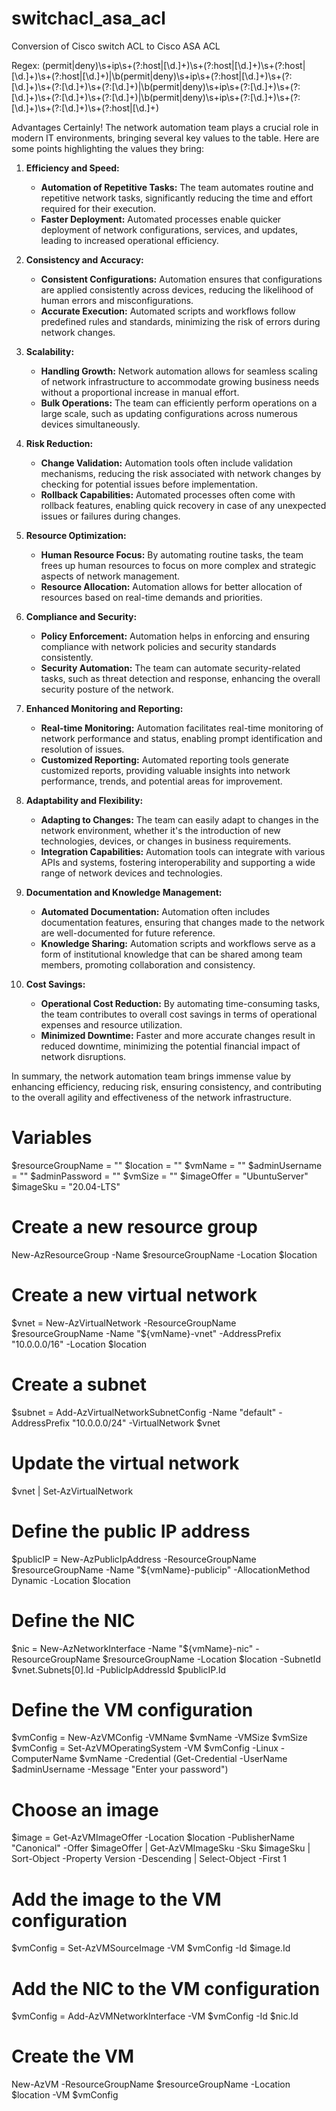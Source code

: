 # switchacl_asa_acl
Conversion of Cisco switch ACL to Cisco ASA ACL

Regex: (permit|deny)\s+ip\s+(?:host|[\d.]+)\s+(?:host|[\d.]+)\s+(?:host|[\d.]+)\s+(?:host|[\d.]+)|\b(permit|deny)\s+ip\s+(?:host|[\d.]+)\s+(?:[\d.]+)\s+(?:[\d.]+)\s+(?:[\d.]+)|\b(permit|deny)\s+ip\s+(?:[\d.]+)\s+(?:[\d.]+)\s+(?:[\d.]+)\s+(?:[\d.]+)|\b(permit|deny)\s+ip\s+(?:[\d.]+)\s+(?:[\d.]+)\s+(?:[\d.]+)\s+(?:host|[\d.]+)

Advantages
Certainly! The network automation team plays a crucial role in modern IT environments, bringing several key values to the table. Here are some points highlighting the values they bring:

1. **Efficiency and Speed:**
   - **Automation of Repetitive Tasks:** The team automates routine and repetitive network tasks, significantly reducing the time and effort required for their execution.
   - **Faster Deployment:** Automated processes enable quicker deployment of network configurations, services, and updates, leading to increased operational efficiency.

2. **Consistency and Accuracy:**
   - **Consistent Configurations:** Automation ensures that configurations are applied consistently across devices, reducing the likelihood of human errors and misconfigurations.
   - **Accurate Execution:** Automated scripts and workflows follow predefined rules and standards, minimizing the risk of errors during network changes.

3. **Scalability:**
   - **Handling Growth:** Network automation allows for seamless scaling of network infrastructure to accommodate growing business needs without a proportional increase in manual effort.
   - **Bulk Operations:** The team can efficiently perform operations on a large scale, such as updating configurations across numerous devices simultaneously.

4. **Risk Reduction:**
   - **Change Validation:** Automation tools often include validation mechanisms, reducing the risk associated with network changes by checking for potential issues before implementation.
   - **Rollback Capabilities:** Automated processes often come with rollback features, enabling quick recovery in case of any unexpected issues or failures during changes.

5. **Resource Optimization:**
   - **Human Resource Focus:** By automating routine tasks, the team frees up human resources to focus on more complex and strategic aspects of network management.
   - **Resource Allocation:** Automation allows for better allocation of resources based on real-time demands and priorities.

6. **Compliance and Security:**
   - **Policy Enforcement:** Automation helps in enforcing and ensuring compliance with network policies and security standards consistently.
   - **Security Automation:** The team can automate security-related tasks, such as threat detection and response, enhancing the overall security posture of the network.

7. **Enhanced Monitoring and Reporting:**
   - **Real-time Monitoring:** Automation facilitates real-time monitoring of network performance and status, enabling prompt identification and resolution of issues.
   - **Customized Reporting:** Automated reporting tools generate customized reports, providing valuable insights into network performance, trends, and potential areas for improvement.

8. **Adaptability and Flexibility:**
   - **Adapting to Changes:** The team can easily adapt to changes in the network environment, whether it's the introduction of new technologies, devices, or changes in business requirements.
   - **Integration Capabilities:** Automation tools can integrate with various APIs and systems, fostering interoperability and supporting a wide range of network devices and technologies.

9. **Documentation and Knowledge Management:**
   - **Automated Documentation:** Automation often includes documentation features, ensuring that changes made to the network are well-documented for future reference.
   - **Knowledge Sharing:** Automation scripts and workflows serve as a form of institutional knowledge that can be shared among team members, promoting collaboration and consistency.

10. **Cost Savings:**
    - **Operational Cost Reduction:** By automating time-consuming tasks, the team contributes to overall cost savings in terms of operational expenses and resource utilization.
    - **Minimized Downtime:** Faster and more accurate changes result in reduced downtime, minimizing the potential financial impact of network disruptions.

In summary, the network automation team brings immense value by enhancing efficiency, reducing risk, ensuring consistency, and contributing to the overall agility and effectiveness of the network infrastructure.


# Variables
$resourceGroupName = "<YourResourceGroupName>"
$location = "<AzureRegion>"
$vmName = "<VMName>"
$adminUsername = "<YourAdminUsername>"
$adminPassword = "<YourAdminPassword>"
$vmSize = "<VMSize>"
$imageOffer = "UbuntuServer"
$imageSku = "20.04-LTS"

# Create a new resource group
New-AzResourceGroup -Name $resourceGroupName -Location $location

# Create a new virtual network
$vnet = New-AzVirtualNetwork -ResourceGroupName $resourceGroupName -Name "${vmName}-vnet" -AddressPrefix "10.0.0.0/16" -Location $location

# Create a subnet
$subnet = Add-AzVirtualNetworkSubnetConfig -Name "default" -AddressPrefix "10.0.0.0/24" -VirtualNetwork $vnet

# Update the virtual network
$vnet | Set-AzVirtualNetwork

# Define the public IP address
$publicIP = New-AzPublicIpAddress -ResourceGroupName $resourceGroupName -Name "${vmName}-publicip" -AllocationMethod Dynamic -Location $location

# Define the NIC
$nic = New-AzNetworkInterface -Name "${vmName}-nic" -ResourceGroupName $resourceGroupName -Location $location -SubnetId $vnet.Subnets[0].Id -PublicIpAddressId $publicIP.Id

# Define the VM configuration
$vmConfig = New-AzVMConfig -VMName $vmName -VMSize $vmSize
$vmConfig = Set-AzVMOperatingSystem -VM $vmConfig -Linux -ComputerName $vmName -Credential (Get-Credential -UserName $adminUsername -Message "Enter your password")

# Choose an image
$image = Get-AzVMImageOffer -Location $location -PublisherName "Canonical" -Offer $imageOffer | Get-AzVMImageSku -Sku $imageSku | Sort-Object -Property Version -Descending | Select-Object -First 1

# Add the image to the VM configuration
$vmConfig = Set-AzVMSourceImage -VM $vmConfig -Id $image.Id

# Add the NIC to the VM configuration
$vmConfig = Add-AzVMNetworkInterface -VM $vmConfig -Id $nic.Id

# Create the VM
New-AzVM -ResourceGroupName $resourceGroupName -Location $location -VM $vmConfig

